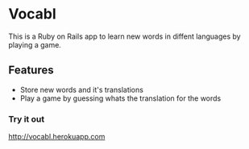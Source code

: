 # Vocabl

This is a Ruby on Rails app to learn new words in diffent languages by playing a game.

## Features
* Store new words and it's translations
* Play a game by guessing whats the translation for the words

### Try it out
http://vocabl.herokuapp.com

